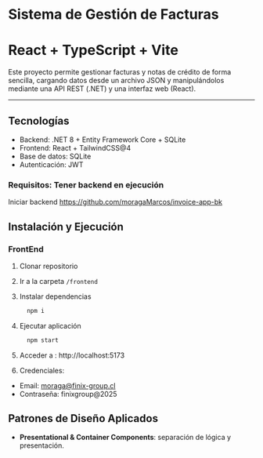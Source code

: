 # Sistema de Gestión de Facturas
# React + TypeScript + Vite

Este proyecto permite gestionar facturas y notas de crédito de forma sencilla, cargando datos desde un archivo JSON y manipulándolos mediante una API REST (.NET) y una interfaz web (React).

---

## Tecnologías

- Backend: .NET 8 + Entity Framework Core + SQLite
- Frontend: React + TailwindCSS@4
- Base de datos: SQLite
- Autenticación: JWT 

### Requisitos: Tener backend en ejecución

Iniciar backend https://github.com/moragaMarcos/invoice-app-bk

## Instalación y Ejecución

### FrontEnd

1. Clonar repositorio
2. Ir a la carpeta `/frontend`
3. Instalar dependencias

   ```bash
     npm i
   ```
4. Ejecutar aplicación
   
   ```bash
     npm start
   ```
5. Acceder a : http://localhost:5173

6. Credenciales:
- Email: moraga@finix-group.cl
- Contraseña: finixgroup@2025

## Patrones de Diseño Aplicados

- **Presentational & Container Components**: separación de lógica y presentación.
